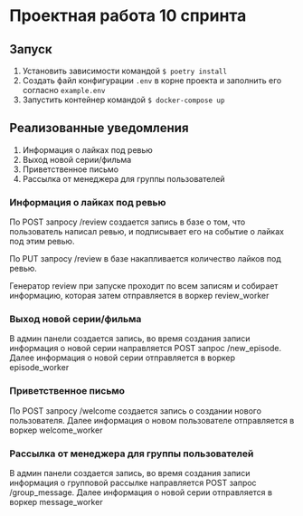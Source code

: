 # Проектная работа 10 спринта

## Запуск
1. Установить зависимости командой
    ```$ poetry install```
2. Создать файл конфигурации ```.env``` в корне проекта и заполнить его согласно ```example.env ```
3. Запустить контейнер командой
    ```$ docker-compose up ```


## Реализованные уведомления
1. Информация о лайках под ревью
2. Выход новой серии/фильма
3. Приветственное письмо
4. Рассылка от менеджера для группы пользователей


### Информация о лайках под ревью
По POST запросу /review создается запись в базе о том,
что пользователь написал ревью, и подписывает его на событие
о лайках под этим ревью.

По PUT запросу /review в базе накапливается количество лайков под ревью.

Генератор review при запуске проходит по всем записям и собирает информацию,
которая затем отправляется в воркер review_worker


### Выход новой серии/фильма
В админ панели создается запись, во время создания записи информация о
новой серии направляется POST запрос /new_episode.
Далее информация о новой серии отправляется в воркер episode_worker


### Приветственное письмо
По POST запросу /welcome создается запись о создании нового пользователя.
Далее информация о новом пользователе отправляется в воркер welcome_worker


### Рассылка от менеджера для группы пользователей
В админ панели создается запись, во время создания записи информация о
групповой рассылке направляется POST запрос /group_message.
Далее информация о новой серии отправляется в воркер message_worker